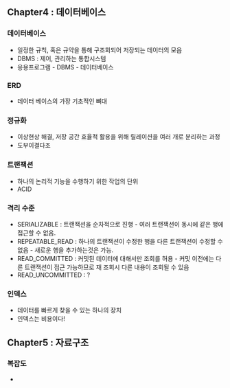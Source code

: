 ## Chapter4 : 데이터베이스
### 데이터베이스
  * 일정한 규칙, 혹은 규약을 통해 구조회되어 저장되는 데이터의 모음
  * DBMS : 제어, 관리하는 통합시스템
  * 응용프로그램 - DBMS - 데이터베이스

### ERD
  * 데이터 베이스의 가장 기초적인 뼈대

### 정규화
  * 이상현상 해결, 저장 공간 효율적 활용을 위해 릴레이션을 여러 개로 분리하는 과정
  * 도부이결다조

### 트랜잭션
  * 하나의 논리적 기능을 수행하기 위한 작업의 단위
  * ACID

### 격리 수준
  * SERIALIZABLE : 트랜잭션을 순차적으로 진행 - 여러 트랜잭션이 동시에 같은 행에 접근할 수 없음.
  * REPEATABLE_READ : 하나의 트랜잭션이 수정한 행을 다른 트랜잭션이 수정할 수 없음 - 새로운 행을 추가하는것은 가능.
  * READ_COMMITTED : 커밋된 데이터에 대해서만 조회를 허용 - 커밋 이전에는 다른 트랜잭션이 접근 가능하므로 재 조회시 다른 내용이 조회될 수 있음
  * READ_UNCOMMITTED : ?

### 인덱스
  * 데이터를 빠르게 찾을 수 있는 하나의 장치
  * 인덱스는 비용이다!

## Chapter5 : 자료구조
### 복잡도
  * 
